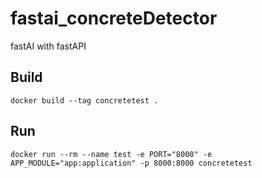 # fastai_concreteDetector
fastAI with fastAPI

## Build
```
docker build --tag concretetest .
```

## Run
```
docker run --rm --name test -e PORT="8000" -e APP_MODULE="app:application" -p 8000:8000 concretetest
```
